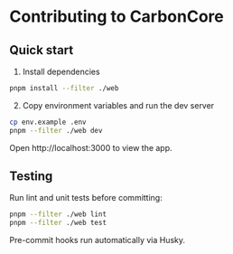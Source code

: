 # Contributing to CarbonCore

## Quick start

1. Install dependencies

```bash
pnpm install --filter ./web
```

2. Copy environment variables and run the dev server

```bash
cp env.example .env
pnpm --filter ./web dev
```

Open http://localhost:3000 to view the app.

## Testing

Run lint and unit tests before committing:

```bash
pnpm --filter ./web lint
pnpm --filter ./web test
```

Pre-commit hooks run automatically via Husky.
